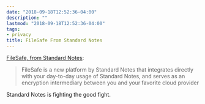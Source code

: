 ```yaml
---
date: "2018-09-18T12:52:36-04:00"
description: ""
lastmod: "2018-09-18T12:52:36-04:00"
tags:
- privacy
title: FileSafe From Standard Notes
---
```


[FileSafe, from Standard Notes]( https://listed.standardnotes.org/@sn/2703/encrypt-your-dropbox-and-google-drive-with-standard-notes-filesafe):

> FileSafe is a new platform by Standard Notes that integrates directly with your day-to-day usage of Standard Notes, and serves as an encryption intermediary between you and your favorite cloud provider

Standard Notes is fighting the good fight.
